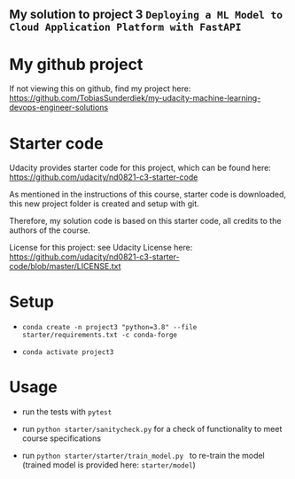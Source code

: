 ## My solution to project 3 `Deploying a ML Model to Cloud Application Platform with FastAPI`

# My github project

If not viewing this on github, find my project here: https://github.com/TobiasSunderdiek/my-udacity-machine-learning-devops-engineer-solutions

# Starter code

Udacity provides starter code for this project, which can be found here: https://github.com/udacity/nd0821-c3-starter-code

As mentioned in the instructions of this course, starter code is downloaded, this new project folder is created and setup with git.

Therefore, my solution code is based on this starter code, all credits to the authors of the course.

License for this project: see Udacity License here: https://github.com/udacity/nd0821-c3-starter-code/blob/master/LICENSE.txt

# Setup

- `conda create -n project3 "python=3.8" --file starter/requirements.txt -c conda-forge`

- `conda activate project3`

# Usage

- run the tests with `pytest`

- run `python starter/sanitycheck.py` for a check of functionality to meet course specifications

- run `python starter/starter/train_model.py ` to re-train the model (trained model is provided here: `starter/model`)